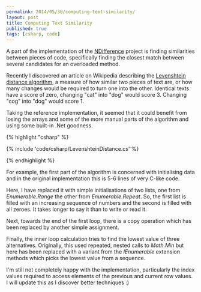 ```yaml
---
permalink: 2014/05/30/computing-text-similarity/
layout: post
title: Computing Text Similarity
published: true
tags: [csharp, code]
---
```


A part of the implementation of the [NDifference](http://deejaygraham.github.io/ndifference/)
project is finding similarities between pieces of code, specifically finding
the closest match between several candidates for an overloaded method.

Recently I discovered an article on Wikipedia describing the
[Levenshtein distance algorithm](http://en.wikipedia.org/wiki/Levenshtein_distance),
a measure of how similar two pieces of text are, or how many changes would be
required to turn one into the other. Identical texts have a score of zero, changing
"cat" into "dog" would score 3. Changing "cog" into "dog" would score 1.

Taking the reference implementation, it seemed that it could benefit from losing
the arrays and some of the more manual parts of the algorithm and using some
built-in .Net goodness.

{% highlight "csharp" %}

{% include 'code/csharp/LevenshteinDistance.cs' %}

{% endhighlight %}

For example, the first part of the algorithm is concerned with initialising
data and in the original implementation this is 5-6 lines of very C-like code.

Here, I have replaced it with simple initialisations of two lists, one from
_Enumerable.Range_ the other from _Enumerable.Repeat_. So, the first list is
filled with an increasing sequence of numbers and the second is filled with all
zeroes. It takes longer to say it than to write or read it.

Next, towards the end of the first loop, there is a copy operation which has been
replaced by another simple assignment.

Finally, the inner loop calculation tries to find the lowest value of three
alternatives. Originally, this used repeated, nested calls to _Math.Min_ but
here has been replaced with a variant from the _IEnumerable<T>_ extension methods
which picks the lowest value from a sequence.

I'm still not completely happy with the implementation, particularly the index values
required to access elements of the previous and current row values. I will update
this as I discover better techniques :)
